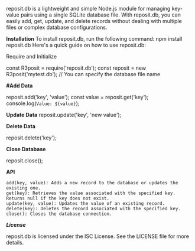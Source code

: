 reposit.db is a lightweight and simple Node.js module for managing key-value pairs using a single SQLite database file. With reposit.db, you can easily add, get, update, and delete records without dealing with multiple files or complex database configurations.

**Installation**
To install reposit.db, run the following command:
npm install reposit.db
Here's a quick guide on how to use reposit.db:

Require and Initialize

const R3posit = require('reposit.db');
const reposit = new R3posit('mytest.db'); // You can specify the database file name

**#Add Data**

reposit.add('key', 'value');
const value = reposit.get('key');
console.log(`Value: ${value}`);

**Update Data**
reposit.update('key', 'new value');

**Delete Data**

reposit.delete('key');

**Close Database**

reposit.close();

**API**
```
add(key, value): Adds a new record to the database or updates the existing one.
get(key): Retrieves the value associated with the specified key. Returns null if the key does not exist.
update(key, value): Updates the value of an existing record.
delete(key): Deletes the record associated with the specified key.
close(): Closes the database connection.
```

***License***

reposit.db is licensed under the ISC License. See the LICENSE file for more details.
